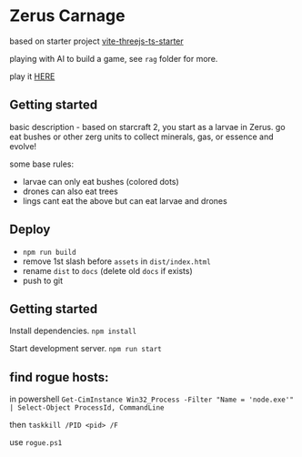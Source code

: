 # Zerus Carnage

based on starter project [vite-threejs-ts-starter](https://github.com/defmech/vite-threejs-ts-starter)

playing with AI to build a game, see `rag` folder for more.

play it [HERE](https://bresleveloper.github.io/ZerusCarnage_01/)

## Getting started
basic description - based on starcraft 2, you start as a larvae in Zerus. go eat bushes or other zerg units to collect minerals, gas, or essence and evolve!

some base rules:
* larvae can only eat bushes (colored dots)
* drones can also eat trees
* lings cant eat the above but can eat larvae and drones


## Deploy
* `npm run build`
* remove 1st slash before `assets` in `dist/index.html`
* rename `dist` to `docs` (delete old `docs` if exists)
* push to git


## Getting started

Install dependencies.
`npm install`

Start development server.
`npm run start`



## find rogue hosts:

in powershell `Get-CimInstance Win32_Process -Filter "Name = 'node.exe'" | Select-Object ProcessId, CommandLine`

then `taskkill /PID <pid> /F`

use `rogue.ps1`
